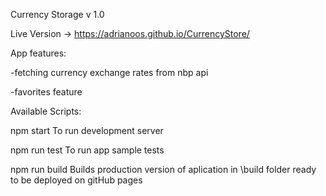 Currency Storage v 1.0


Live Version -> https://adrianoos.github.io/CurrencyStore/


App features:

-fetching currency exchange rates from nbp api 

-favorites feature

Available Scripts:

npm start
To run development server

npm run test
To run app sample tests

npm run build 
Builds production version of aplication in \build folder
ready to be deployed on gitHub pages
